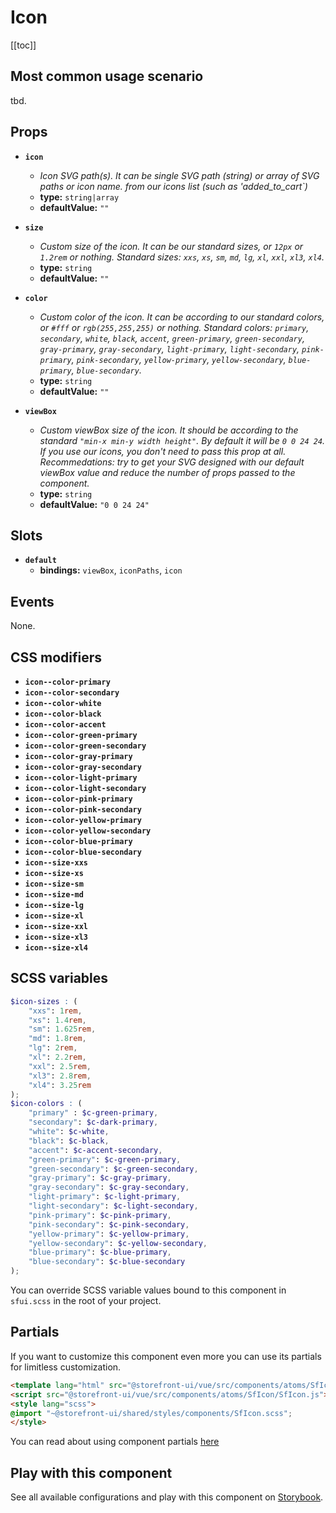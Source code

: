 # Icon

<!-- No Component description -->


[[toc]]


## Most common usage scenario

tbd.


## Props

- **`icon`**
  - _Icon SVG path(s). It can be single SVG path (string) or array of SVG paths or icon name. from our icons list (such as 'added_to_cart`)_
  - **type:** `string|array`
  - **defaultValue:** `""`

- **`size`**
  - _Custom size of the icon. It can be our standard sizes, or `12px` or `1.2rem` or nothing. Standard sizes: `xxs`, `xs`, `sm`, `md`, `lg`, `xl`, `xxl`, `xl3`, `xl4`._
  - **type:** `string`
  - **defaultValue:** `""`

- **`color`**
  - _Custom color of the icon. It can be according to our standard colors, or `#fff` or `rgb(255,255,255)` or nothing. Standard colors: `primary`, `secondary`, `white`, `black`, `accent`, `green-primary`, `green-secondary`, `gray-primary`, `gray-secondary`, `light-primary`, `light-secondary`, `pink-primary`, `pink-secondary`, `yellow-primary`, `yellow-secondary`, `blue-primary`, `blue-secondary`._
  - **type:** `string`
  - **defaultValue:** `""`

- **`viewBox`**
  - _Custom viewBox size of the icon. It should be according to the standard `"min-x min-y width height"`. By default it will be `0 0 24 24`. If you use our icons, you don't need to pass this prop at all. Recommedations: try to get your SVG designed with our default viewBox value and reduce the number of props passed to the component._
  - **type:** `string`
  - **defaultValue:** `"0 0 24 24"`


## Slots

- **`default`**
  - **bindings:** `viewBox`, `iconPaths`, `icon`


## Events

None.


## CSS modifiers

- **`icon--color-primary`**
- **`icon--color-secondary`**
- **`icon--color-white`**
- **`icon--color-black`**
- **`icon--color-accent`**
- **`icon--color-green-primary`**
- **`icon--color-green-secondary`**
- **`icon--color-gray-primary`**
- **`icon--color-gray-secondary`**
- **`icon--color-light-primary`**
- **`icon--color-light-secondary`**
- **`icon--color-pink-primary`**
- **`icon--color-pink-secondary`**
- **`icon--color-yellow-primary`**
- **`icon--color-yellow-secondary`**
- **`icon--color-blue-primary`**
- **`icon--color-blue-secondary`**
- **`icon--size-xxs`**
- **`icon--size-xs`**
- **`icon--size-sm`**
- **`icon--size-md`**
- **`icon--size-lg`**
- **`icon--size-xl`**
- **`icon--size-xxl`**
- **`icon--size-xl3`**
- **`icon--size-xl4`**


## SCSS variables

```scss
$icon-sizes : (
    "xxs": 1rem,
    "xs": 1.4rem,
    "sm": 1.625rem,
    "md": 1.8rem,
    "lg": 2rem,
    "xl": 2.2rem,
    "xxl": 2.5rem,
    "xl3": 2.8rem,
    "xl4": 3.25rem
);
$icon-colors : (
    "primary" : $c-green-primary,
    "secondary": $c-dark-primary,
    "white": $c-white,
    "black": $c-black,
    "accent": $c-accent-secondary,
    "green-primary": $c-green-primary,
    "green-secondary": $c-green-secondary,
    "gray-primary": $c-gray-primary,
    "gray-secondary": $c-gray-secondary,
    "light-primary": $c-light-primary,
    "light-secondary": $c-light-secondary,
    "pink-primary": $c-pink-primary,
    "pink-secondary": $c-pink-secondary,
    "yellow-primary": $c-yellow-primary,
    "yellow-secondary": $c-yellow-secondary,
    "blue-primary": $c-blue-primary,
    "blue-secondary": $c-blue-secondary
);
```

You can override SCSS variable values bound to this component in `sfui.scss` in the root of your project.


## Partials

If you want to customize this component even more you can use its partials for limitless customization.

```html
<template lang="html" src="@storefront-ui/vue/src/components/atoms/SfIcon/SfIcon.html"></template>
<script src="@storefront-ui/vue/src/components/atoms/SfIcon/SfIcon.js"></script>
<style lang="scss">
@import "~@storefront-ui/shared/styles/components/SfIcon.scss";
</style>
```

You can read about using component partials [here](docs.storefrontui.io/customization)


## Play with this component

See all available configurations and play with this component on <a href="https://storybook.storefrontui.io/?path=/story/">Storybook</a>.
